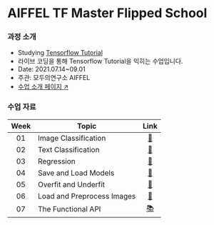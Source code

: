 # AIFFEL TF Master Flipped School

### 과정 소개
- Studying [Tensorflow Tutorial](https://www.tensorflow.org/tutorials)
- 라이브 코딩을 통해 Tensorflow Tutorial을 익히는 수업입니다.
- Date: 2021.07.14~09.01
- 주관: 모두의연구소 AIFFEL
- [수업 소개 페이지 ↗️](https://www.notion.so/modulabs/TF-Master-TF-aa8d18073e1646a1becf19fb7bb1d694)

### 수업 자료
|Week|Topic|Link|
|:--:|--|:--:|
|01|Image Classification|[📔](https://www.tensorflow.org/tutorials/keras/classification)
|02|Text Classification|[📕](https://www.tensorflow.org/tutorials/keras/regression)
|03|Regression| [📗](https://www.tensorflow.org/tutorials/keras/regression)
|04|Save and Load Models| [📘](https://www.tensorflow.org/tutorials/keras/save_and_load)
|05|Overfit and Underfit| [📙](https://www.tensorflow.org/tutorials/keras/overfit_and_underfit)
|06|Load and Preprocess Images| [📒](https://www.tensorflow.org/tutorials/load_data/images)
|07|The Functional API| [📚](https://www.tensorflow.org/guide/keras/functional)
